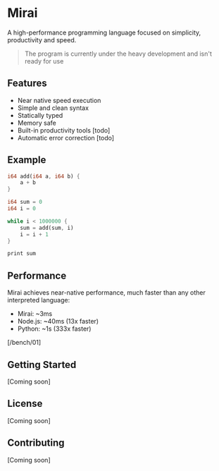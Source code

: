 # Mirai

A high-performance programming language focused on simplicity, productivity and speed.

> The program is currently under the heavy development and isn't ready for use

## Features

- Near native speed execution
- Simple and clean syntax
- Statically typed
- Memory safe
- Built-in productivity tools [todo]
- Automatic error correction [todo]

## Example

```rs
i64 add(i64 a, i64 b) {
    a + b
}

i64 sum = 0
i64 i = 0

while i < 1000000 {
    sum = add(sum, i)
    i = i + 1
}

print sum
```

## Performance

Mirai achieves near-native performance, much faster than any other interpreted language:

- Mirai: ~3ms
- Node.js: ~40ms (13x faster)
- Python: ~1s (333x faster)

[/bench/01]

## Getting Started

[Coming soon]

## License

[Coming soon]

## Contributing

[Coming soon]
